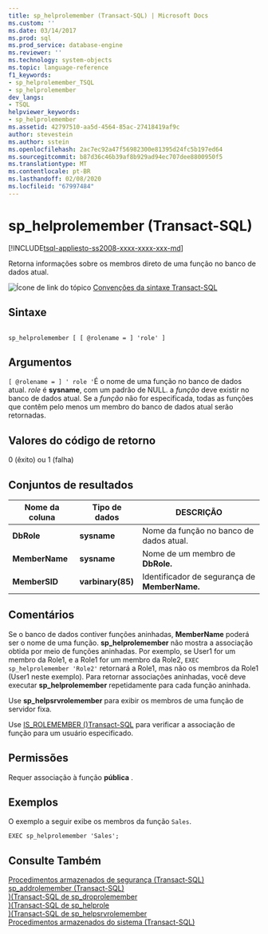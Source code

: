 ```yaml
---
title: sp_helprolemember (Transact-SQL) | Microsoft Docs
ms.custom: ''
ms.date: 03/14/2017
ms.prod: sql
ms.prod_service: database-engine
ms.reviewer: ''
ms.technology: system-objects
ms.topic: language-reference
f1_keywords:
- sp_helprolemember_TSQL
- sp_helprolemember
dev_langs:
- TSQL
helpviewer_keywords:
- sp_helprolemember
ms.assetid: 42797510-aa5d-4564-85ac-27418419af9c
author: stevestein
ms.author: sstein
ms.openlocfilehash: 2ac7ec92a47f56982300e81395d24fc5b197ed64
ms.sourcegitcommit: b87d36c46b39af8b929ad94ec707dee8800950f5
ms.translationtype: MT
ms.contentlocale: pt-BR
ms.lasthandoff: 02/08/2020
ms.locfileid: "67997484"
---
```

# <a name="sp_helprolemember-transact-sql"></a>sp_helprolemember (Transact-SQL)
[!INCLUDE[tsql-appliesto-ss2008-xxxx-xxxx-xxx-md](../../includes/tsql-appliesto-ss2008-xxxx-xxxx-xxx-md.md)]

  Retorna informações sobre os membros direto de uma função no banco de dados atual.  
  
 ![Ícone de link do tópico](../../database-engine/configure-windows/media/topic-link.gif "Ícone de link do tópico") [Convenções da sintaxe Transact-SQL](../../t-sql/language-elements/transact-sql-syntax-conventions-transact-sql.md)  
  
## <a name="syntax"></a>Sintaxe  
  
```  
  
sp_helprolemember [ [ @rolename = ] 'role' ]  
```  
  
## <a name="arguments"></a>Argumentos  
`[ @rolename = ] ' role '`É o nome de uma função no banco de dados atual. *role* é **sysname**, com um padrão de NULL. a *função* deve existir no banco de dados atual. Se a *função* não for especificada, todas as funções que contêm pelo menos um membro do banco de dados atual serão retornadas.  
  
## <a name="return-code-values"></a>Valores do código de retorno  
 0 (êxito) ou 1 (falha)  
  
## <a name="result-sets"></a>Conjuntos de resultados  
  
|Nome da coluna|Tipo de dados|DESCRIÇÃO|  
|-----------------|---------------|-----------------|  
|**DbRole**|**sysname**|Nome da função no banco de dados atual.|  
|**MemberName**|**sysname**|Nome de um membro de **DbRole.**|  
|**MemberSID**|**varbinary(85)**|Identificador de segurança de **MemberName.**|  
  
## <a name="remarks"></a>Comentários  
 Se o banco de dados contiver funções aninhadas, **MemberName** poderá ser o nome de uma função. **sp_helprolemember** não mostra a associação obtida por meio de funções aninhadas. Por exemplo, se User1 for um membro da Role1, e a Role1 for um membro da Role2, `EXEC sp_helprolemember 'Role2'` retornará a Role1, mas não os membros da Role1 (User1 neste exemplo). Para retornar associações aninhadas, você deve executar **sp_helprolemember** repetidamente para cada função aninhada.  
  
 Use **sp_helpsrvrolemember** para exibir os membros de uma função de servidor fixa.  
  
 Use [IS_ROLEMEMBER &#40;&#41;Transact-SQL](../../t-sql/functions/is-rolemember-transact-sql.md) para verificar a associação de função para um usuário especificado.  
  
## <a name="permissions"></a>Permissões  
 Requer associação à função **pública** .  
  
## <a name="examples"></a>Exemplos  
 O exemplo a seguir exibe os membros da função `Sales`.  
  
```  
EXEC sp_helprolemember 'Sales';  
```  
  
## <a name="see-also"></a>Consulte Também  
 [Procedimentos armazenados de segurança &#40;Transact-SQL&#41;](../../relational-databases/system-stored-procedures/security-stored-procedures-transact-sql.md)   
 [sp_addrolemember &#40;Transact-SQL&#41;](../../relational-databases/system-stored-procedures/sp-addrolemember-transact-sql.md)   
 [&#41;&#40;Transact-SQL de sp_droprolemember](../../relational-databases/system-stored-procedures/sp-droprolemember-transact-sql.md)   
 [&#41;&#40;Transact-SQL de sp_helprole](../../relational-databases/system-stored-procedures/sp-helprole-transact-sql.md)   
 [&#41;&#40;Transact-SQL de sp_helpsrvrolemember](../../relational-databases/system-stored-procedures/sp-helpsrvrolemember-transact-sql.md)   
 [Procedimentos armazenados do sistema &#40;Transact-SQL&#41;](../../relational-databases/system-stored-procedures/system-stored-procedures-transact-sql.md)  
  
  
